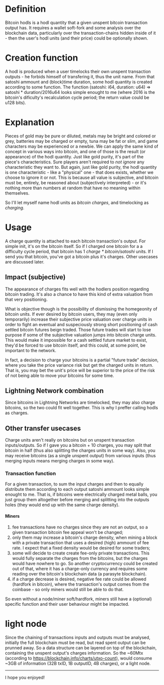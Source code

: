 # Definition

Bitcoin hodls is a hodl quantity that a given unspent bitcoin transaction output has. It requires a wallet soft-fork and some analysis over the blockchain data, particularly over the transaction-chains hidden inside of it - then the user's hodl units (and their price) could be optionally shown.

# Creation function

A hodl is produced when a user timelocks their own unspent transaction outputs - he forbids himself of transfering it, thus the unit name. From that satoshi ammount and (block)time duration, some hodl quantity is created according to some function.
The function (satoshi: i64, duration: u64) => satoshi * duration/2016u64 looks simple enought to me (where 2016 is the bitcoin's dificulty's recalculation cycle period; the return value could be u128 bits).

# Explanation

Pieces of gold may be pure or diluted, metals may be bright and colored or grey, batteries may be charged or empty, tuna may be fat or slim, and game characters may be experienced or a newbie. We can apply the same kind of concept in various ways into bitcoin, and one of those is the result (or appearance) of the hodl quantity.
Just like gold purity, it's part of the piece's characteristics. Sure players aren't required to *not ignore* any characteristic they want to. But again, just like gold purity, the hodl quantity is one characteristic - like a "physical" one -  that does exists, whether we choose to ignore it or not. This is because all value is subjective, and bitcoin must be, entirely, be reasoned about (subjectively interpreted) - or it's nothing more than numbers at random that have no meaning within themselves.

So I'll let myself name hodl units as *bitcoin charges*, and timelocking as *charging*.

# Usage

A charge quantity is attached to each bitcoin transaction's output. For simple init, it's on the bitcoin itself. So if I charged one bitcoin for a a difficulty cycle period, that bitcoin has 1 *charge * bitcoin/satoshi* units. If I send you that bitcoin, you've got a bitcoin plus it's charges. Other usecases are discussed later.

## Impact (subjective)

The appearance of charges fits well with the hodlers position regarding bitcoin trading. It's also a chance to have this kind of extra valuation from that very positioning.

What is objective though is the possibility of dismissing the homegeonity of bitcoin units. If ever desired by bitcoin users, they may (even only temporarily) increase their subjective price valuation over charge units in order to fight an eventual and suspeciously strong short positioning of cash settled bitcoin futures beign traded. Those future trades will start to lose purpose if some of the subjective valuation jumps into bitcoin charge units. This would make it impossible for a cash settled future market to exist, they'd be forced to use bitcoin itself, and this could, at some point, be important to the network.

In fact, a decision to charge your bitcoins is a partial "future trade" decision, where you take the price variance risk but get the charged units in return. That is, you may bet the unit's price will be superior to the price of the risk of not being able to move your bitcoins for some time.

## Lightning Network combination

Since bitcoins in Lightning Networks are timelocked, they may also charge bitcoins, so the two could fit well together. This is why I preffer calling hodls as charges.

## Other transfer usecases

Charge units aren't really on bitcoins but on unspent transaction inputs/outputs. So if I gave you a bitcoin + 10 charges, you may split that bitcoin in half (thus also splitting the charges units in some way). Also, you may receive bitcoins (as a single unspent output) from various inputs (thus merging inputs means merging charges in some way).

### Transaction function

For a given transaction, to sum the input charges and then to equally distribute them according to each output satoshi ammount looks simple enought to me. That is, if bitcoins were electrically charged metal balls, you just group them altogether before merging and splitting into the outputs holes (they would end up with the same charge density).

#### Miners

1. fee transactions have no charges since they are not an output, so a given transaction bitcoin fee appeal won't be changed;
2. only them may increase a bitcoin's charge density, when mining a block with a private transaction that uses a desired (high) ammount of fee rate. I expect that a fixed density would be desired for some traders;
3. some will decide to create create fee-only private transactions. This would fully separate the charges from the bitcoins, but the charges would have nowhere to go. So another cryptocurrency could be created out of that, where it has a charge-only currency and requires some reading over the bitcoin's blockchain data (a parasyte blockchain).
4. if a charge decrease is desired, negative fee rate could be allowed (hardfork in bitcoin), where the transaction's output comes from the coinbase - so only miners would still be able to do that.

So even without a node/miner soft/hardfork, miners still have a (optional) specific function and their user behaviour might be impacted.

# light node

Since the chaining of transactions inputs and outputs must be analysed, initially the full blockchain must be read, but read spent output can be prunned away. So a data structure can be layered on top of the blockchain, containing the unspent output's charges information. So the ~60Mtx (according to https://blockchain.info/charts/utxo-count), would consume ~3GB of information (32B txID, 1B outputID, 4B charges), or a light node.

---

I hope you enjoyed!
